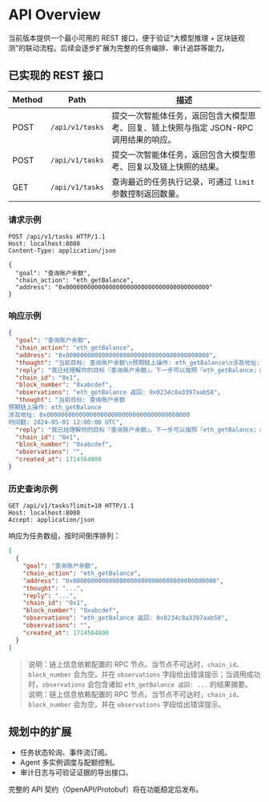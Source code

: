 # API Overview

当前版本提供一个最小可用的 REST 接口，便于验证“大模型推理 + 区块链观测”的联动流程。后续会逐步扩展为完整的任务编排、审计追踪等能力。

## 已实现的 REST 接口

| Method | Path | 描述 |
| --- | --- | --- |
| POST | `/api/v1/tasks` | 提交一次智能体任务，返回包含大模型思考、回复、链上快照与指定 JSON-RPC 调用结果的响应。 |
| POST | `/api/v1/tasks` | 提交一次智能体任务，返回包含大模型思考、回复以及链上快照的结果。 |
| GET | `/api/v1/tasks` | 查询最近的任务执行记录，可通过 `limit` 参数控制返回数量。 |

### 请求示例

```http
POST /api/v1/tasks HTTP/1.1
Host: localhost:8080
Content-Type: application/json

{
  "goal": "查询账户余额",
  "chain_action": "eth_getBalance",
  "address": "0x0000000000000000000000000000000000000000"
}
```

### 响应示例

```json
{
  "goal": "查询账户余额",
  "chain_action": "eth_getBalance",
  "address": "0x0000000000000000000000000000000000000000",
  "thought": "当前目标: 查询账户余额\n预期链上操作: eth_getBalance\n涉及地址: 0x0000000000000000000000000000000000000000\n时间戳: 2024-05-01 12:00:00 UTC",
  "reply": "我已经理解你的目标『查询账户余额』。下一步可以按照『eth_getBalance』在链上执行，并保持地址 0x0000000000000000000000000000000000000000 的安全。",
  "chain_id": "0x1",
  "block_number": "0xabcdef",
  "observations": "eth_getBalance 返回: 0x0234c8a3397aab58",
  "thought": "当前目标: 查询账户余额
预期链上操作: eth_getBalance
涉及地址: 0x0000000000000000000000000000000000000000
时间戳: 2024-05-01 12:00:00 UTC",
  "reply": "我已经理解你的目标『查询账户余额』。下一步可以按照『eth_getBalance』在链上执行，并保持地址 0x0000000000000000000000000000000000000000 的安全。",
  "chain_id": "0x1",
  "block_number": "0xabcdef",
  "observations": "",
  "created_at": 1714564800
}
```

### 历史查询示例

```http
GET /api/v1/tasks?limit=10 HTTP/1.1
Host: localhost:8080
Accept: application/json
```

响应为任务数组，按时间倒序排列：

```json
[
  {
    "goal": "查询账户余额",
    "chain_action": "eth_getBalance",
    "address": "0x0000000000000000000000000000000000000000",
    "thought": "...",
    "reply": "...",
    "chain_id": "0x1",
    "block_number": "0xabcdef",
    "observations": "eth_getBalance 返回: 0x0234c8a3397aab58",
    "observations": "",
    "created_at": 1714564800
  }
]
```

> 说明：链上信息依赖配置的 RPC 节点。当节点不可达时，`chain_id`、`block_number` 会为空，并在 `observations` 字段给出错误提示；当调用成功时，`observations` 会包含诸如 `eth_getBalance 返回: ...` 的结果摘要。
> 说明：链上信息依赖配置的 RPC 节点。当节点不可达时，`chain_id`、`block_number` 会为空，并在 `observations` 字段给出错误提示。

## 规划中的扩展

* 任务状态轮询、事件流订阅。
* Agent 多实例调度与配额控制。
* 审计日志与可验证证据的导出接口。

完整的 API 契约（OpenAPI/Protobuf）将在功能稳定后发布。
